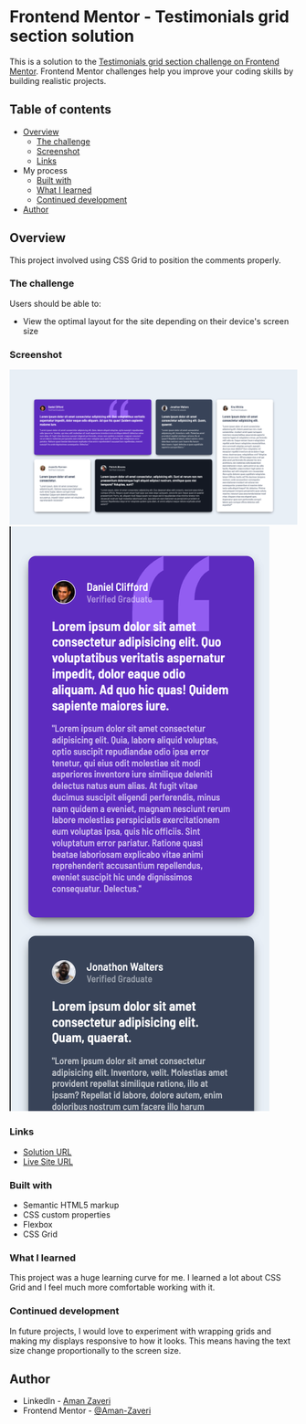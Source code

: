 # Frontend Mentor - Testimonials grid section solution

This is a solution to the [Testimonials grid section challenge on Frontend Mentor](https://www.frontendmentor.io/challenges/testimonials-grid-section-Nnw6J7Un7). Frontend Mentor challenges help you improve your coding skills by building realistic projects. 

## Table of contents

- [Overview](#overview)
  - [The challenge](#the-challenge)
  - [Screenshot](#screenshot)
  - [Links](#links)
- My process
  - [Built with](#built-with)
  - [What I learned](#what-i-learned)
  - [Continued development](#continued-development)
- [Author](#author)

## Overview

This project involved using CSS Grid to position the comments properly.

### The challenge

Users should be able to:

- View the optimal layout for the site depending on their device's screen size

### Screenshot

![](design/myDesignGridDisplay.png)
![](design/mobileVersion.png)

### Links

- [Solution URL](https://your-solution-url.com)
- [Live Site URL](https://aman-zaveri-testimonial-grid-section-challenge.netlify.app/)

### Built with

- Semantic HTML5 markup
- CSS custom properties
- Flexbox
- CSS Grid

### What I learned

This project was a huge learning curve for me. I learned a lot about CSS Grid and I feel much more comfortable working with it.

### Continued development

In future projects, I would love to experiment with wrapping grids and making my displays responsive to how it looks. This means having the text size change proportionally to the screen size. 

## Author

- LinkedIn - [Aman Zaveri](https://www.linkedin.com/in/aman-zaveri-23a5501b6/)
- Frontend Mentor - [@Aman-Zaveri](https://www.frontendmentor.io/profile/Aman-Zaveri)

